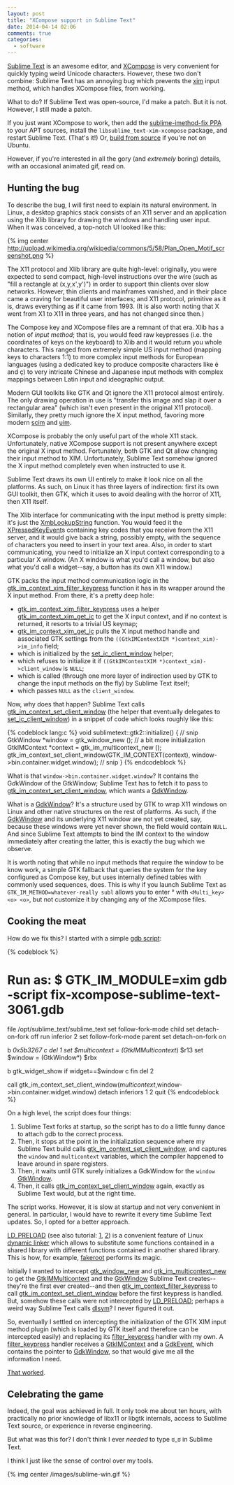 ```yaml
---
layout: post
title: "XCompose support in Sublime Text"
date: 2014-04-14 02:06
comments: true
categories:
  - software
---
```


[Sublime Text][st] is an awesome editor, and [XCompose][] is very convenient for
quickly typing weird Unicode characters. However, these two don't combine:
Sublime Text has an annoying bug which prevents the [xim][] input method, which
handles XCompose files, from working.

What to do? If Sublime Text was open-source, I'd make a patch. But it is not.
However, I still made a patch.

If you just want XCompose to work, then add the [sublime-imethod-fix PPA][ppa]
to your APT sources, install the `libsublime_text-xim-xcompose` package,
and restart Sublime Text. (That's it!) Or, [build from source][gh] if you're not
on Ubuntu.

[st]: http://sublimetext.com/
[xcompose]: https://wiki.edubuntu.org/ComposeKey
[ppa]: https://launchpad.net/~whitequark/+archive/sublime-imethod-fix
[gh]: https://github.com/whitequark/sublime-imethod-fix
[xim]: http://en.wikipedia.org/wiki/X_Input_Method

However, if you're interested in all the gory (and *extremely* boring) details,
with an occasional animated gif, read on.

<!--more-->

Hunting the bug
---------------

To describe the bug, I will first need to explain its natural environment. In Linux,
a desktop graphics stack consists of an X11 server and an application using the Xlib
library for drawing the windows and handling user input. When it was conceived,
a top-notch UI looked like this:

{% img center http://upload.wikimedia.org/wikipedia/commons/5/58/Plan_Open_Motif_screenshot.png %}

The X11 protocol and Xlib library are quite high-level: originally, you were expected
to send compact, high-level instructions over the wire (such as "fill a rectangle
at (x,y,x',y')") in order to support thin clients over slow networks. However,
thin clients and mainframes vanished, and in their place came a craving for beautiful
user interfaces; and X11 protocol, primitive as it is, draws everything as if it came
from 1993. (It is also worth noting that X went from X1 to X11 in three years, and
has not changed since then.)

The Compose key and XCompose files are a remnant of that era. Xlib has a notion of
*input method*; that is, you would feed raw keypresses (i.e. the coordinates of
keys on the keyboard) to Xlib and it would return you whole characters. This ranged
from extremely simple US input method (mapping keys to characters 1:1) to more
complex input methods for European languages (using a dedicated key to produce
composite characters like é and ç) to very intricate Chinese and Japanese input
methods with complex mappings between Latin input and ideographic output.

Modern GUI toolkits like GTK and Qt ignore the X11 protocol almost entirely. The only
drawing operation in use is "transfer this image and slap it over a rectangular area"
(which isn't even present in the original X11 protocol). Similarly, they pretty
much ignore the X input method, favoring more modern [scim][] and [uim][].

[scim]: http://en.wikipedia.org/wiki/Smart_Common_Input_Method
[uim]: https://code.google.com/p/uim/

XCompose is probably the only useful part of the whole X11 stack. Unfortunately,
native XCompose support is not present anywhere except the original X input method.
Fortunately, both GTK and Qt allow changing their input method to XIM. Unfortunately,
Sublime Text somehow ignored the X input method completely even when instructed to
use it.

Sublime Text draws its own UI entirely to make it look nice on all the platforms.
As such, on Linux it has three layers of indirection: first its own GUI toolkit,
then GTK, which it uses to avoid dealing with the horror of X11, then X11 itself.

The Xlib interface for communicating with the input method is pretty simple:
it's just the [XmbLookupString][] function. You would feed it the
[XPressedKeyEvent][]s containing key codes that you receive from the X11
server, and it would give back a string, possibly empty, with the sequence
of characters you need to insert in your text area. Also, in order to
start communicating, you need to initialize an X input context corresponding
to a particular X window. (An X window is what you'd call a window, but also
what you'd call a widget--say, a button has its own X11 window.)

[xmblookupstring]: http://linux.die.net/man/3/xmblookupstring
[xpressedkeyevent]: http://linux.die.net/man/3/xkeyevent

GTK packs the input method communication logic in
the [gtk_im_context_xim_filter_keypress][] function it has in its wrapper
around the X input method. From there, it's a pretty deep hole:

  * [gtk_im_context_xim_filter_keypress][] uses a helper [gtk_im_context_xim_get_ic][]
    to get the X input context, and if no context is returned, it resorts to
    a trivial US keymap;
  * [gtk_im_context_xim_get_ic][] pulls the X input method handle and associated GTK
    settings from the `((GtkIMContextXIM *)context_xim)->im_info` field;
  * which is initialized by the [set_ic_client_window][] helper;
  * which refuses to initialize it if `((GtkIMContextXIM *)context_xim)->client_window` is `NULL`;
  * which is called (through one more layer of indirection used by GTK to change
    the input methods on the fly) by Sublime Text itself;
  * which passes `NULL` as the `client_window`.

Now, why does that happen? Sublime Text calls [gtk_im_context_set_client_window][] (the helper that
eventually delegates to [set_ic_client_window][]) in a snippet of code which looks roughly
like this:

{% codeblock lang:c %}
void sublimetext::gtk2::initialize() {
  // snip
  GtkWindow *window = gtk_window_new ();
  // a bit more initialization
  GtkIMContext *context = gtk_im_multicontext_new ();
  gtk_im_context_set_client_window(GTK_IM_CONTEXT(context), window->bin.container.widget.window);
  // snip
}
{% endcodeblock %}

What is that `window->bin.container.widget.window`? It contains the G<em>d</em>kWindow
of the G<em>t</em>kWindow; Sublime Text has to fetch it to pass to
[gtk_im_context_set_client_window][], which wants a [GdkWindow][].

What is a [GdkWindow][]? It's a structure used by GTK to wrap X11 windows on Linux and
other native structures on the rest of platforms. As such, if the [GdkWindow][] and
its underlying X11 window are not yet created, say, because these windows were yet
never shown, the field would contain `NULL`. And since Sublime Text attempts to bind
the IM context to the window immediately after creating the latter, this is exactly
the bug which we observe.

It is worth noting that while no input methods that require the window to be know work,
a simple GTK fallback that queries the system for the key configured as Compose key, but
uses internally defined tables with commonly used sequences, does. This is why if you
launch Sublime Text as `GTK_IM_METHOD=whatever-really subl` allows you to enter
° with `<Multi_key> <o> <o>`, but not customize it by changing any of the XCompose files.

[gtk_im_context_xim_filter_keypress]: https://git.gnome.org/browse/gtk+/tree/modules/input/gtkimcontextxim.c?id=2.24.20#n687
[gtk_im_context_xim_get_ic]: https://git.gnome.org/browse/gtk+/tree/modules/input/gtkimcontextxim.c?id=2.24.20#n1389
[set_ic_client_window]: https://git.gnome.org/browse/gtk+/tree/modules/input/gtkimcontextxim.c?id=2.24.20#n616
[gtk_im_context_set_client_window]: https://developer.gnome.org/gtk3/stable/GtkIMContext.html#gtk-im-context-set-client-window
[GdkWindow]: https://developer.gnome.org/gdk3/stable/gdk3-Windows.html

Cooking the meat
----------------

How do we fix this? I started with a simple [gdb script][]:

{% codeblock %}
# Run as: $ GTK_IM_MODULE=xim gdb -script fix-xcompose-sublime-text-3061.gdb
file /opt/sublime_text/sublime_text
set follow-fork-mode child
set detach-on-fork off
run
inferior 2
set follow-fork-mode parent
set detach-on-fork on

b *0x5b3267
c
del 1
set $multicontext = (GtkIMMulticontext*) $r13
set $window = (GtkWindow*) $rbx

b gtk_widget_show if widget==$window
c
fin
del 2

call gtk_im_context_set_client_window($multicontext,$window->bin.container.widget.window)
detach inferiors 1 2
quit
{% endcodeblock %}

On a high level, the script does four things:

  1. Sublime Text forks at startup, so the script has to do a little funny dance
     to attach gdb to the correct process.
  2. Then, it stops at the point in the initialization sequence where my Sublime Text
     build calls [gtk_im_context_set_client_window][], and captures the `window`
     and `multicontext` variables, which the compiler happened to leave around in
     spare registers.
  3. Then, it waits until GTK surely initializes a GdkWindow for the `window` [GtkWindow][].
  4. Then, it calls [gtk_im_context_set_client_window][] again, exactly as Sublime Text
     would, but at the right time.

The script works. However, it is slow at startup and not very convenient in general.
In particular, I would have to rewrite it every time Sublime Text updates. So, I opted
for a better approach.

[LD_PRELOAD][] (see also tutorial: [1][preload tut1], [2][preload tut2]) is a convenient
feature of Linux [dynamic linker][] which allows to substitute some functions contained
in a shared library with different functions contained in another shared library. This is
how, for example, [fakeroot][] performs its magic.

Initially I wanted to intercept [gtk_window_new][] and [gtk_im_multicontext_new][]
to get the [GtkIMMulticontext][] and the [GtkWindow][] Sublime Text creates--they're
the first ever created--and then [gtk_im_context_filter_keypress][] to call
[gtk_im_context_set_client_window][] before the first keypress is handled. But, somehow
these calls were not intercepted by [LD_PRELOAD][]; perhaps a weird way Sublime Text
calls [dlsym][]? I never figured it out.

So, eventually I settled on intercepting the initialization of the GTK XIM input method
plugin (which is loaded by GTK itself and therefore can be intercepted easily)
and replacing its [filter_keypress][xim_filter_keypress] handler with my own.
A [filter_keypress][xim_filter_keypress] handler receives a [GtkIMContext][]
and a [GdkEvent][], which contains the pointer to [GdkWindow][], so that would
give me all the information I need.

[That worked][library].

[gdb script]: https://sourceware.org/gdb/onlinedocs/gdb/Command-Files.html
[ld_preload]: http://man7.org/linux/man-pages/man8/ld.so.8.html
[preload tut1]: http://www.catonmat.net/blog/simple-ld-preload-tutorial/
[preload tut2]: http://www.catonmat.net/blog/simple-ld-preload-tutorial-part-2/
[dynamic linker]: http://en.wikipedia.org/wiki/Dynamic_linker#ELF-based_Unix-like_systems
[fakeroot]: http://man.he.net/man1/fakeroot
[dlsym]: http://pubs.opengroup.org/onlinepubs/009695399/functions/dlsym.html
[xim_filter_keypress]: https://git.gnome.org/browse/gtk+/tree/modules/input/gtkimcontextxim.c?id=2.24.20#n534
[library]: https://github.com/whitequark/sublime-imethod-fix/blob/master/libsublime_text-xim-xcompose.c
[GtkWindow]: https://developer.gnome.org/gtk3/3.5/GtkWindow.html
[gtk_window_new]: https://developer.gnome.org/gtk3/stable/GtkWindow.html#gtk-window-new
[GtkIMMulticontext]: https://developer.gnome.org/gtk3/stable/GtkIMMulticontext.html
[gtk_im_multicontext_new]: https://developer.gnome.org/gtk3/stable/GtkIMMulticontext.html#gtk-im-multicontext-new
[gtk_im_context_filter_keypress]: https://developer.gnome.org/gtk3/3.0/GtkIMContext.html#gtk-im-context-filter-keypress
[GtkIMContext]: https://developer.gnome.org/gtk3/stable/GtkIMContext.html
[GdkEvent]: https://developer.gnome.org/gdk3/stable/gdk3-Event-Structures.html#GdkEventAny

Celebrating the game
--------------------

Indeed, the goal was achieved in full. It only took me about ten hours, with practically
no prior knowledge of libx11 or libgtk internals, access to Sublime Text source, or
experience in reverse engineering.

But what was this for? I don't think I ever *needed* to type ಠ_ಠ in Sublime Text.

I think I just like the sense of control over my tools.

{% img center /images/sublime-win.gif %}
